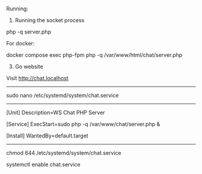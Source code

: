 Running:


1. Running the socket process

php -q server.php


For docker:

docker compose exec php-fpm php -q /var/www/html/chat/server.php


3. Go website

Visit http://chat.localhost


-------------------------------------------------------------------

sudo nano /etc/systemd/system/chat.service

----------------------------------------------------------------

[Unit]
Description=WS Chat PHP Server
 
[Service]
ExecStart=sudo php -q /var/www/chat/server.php &
 
[Install]
WantedBy=default.target

-----------------------------------------------------------------

chmod 644 /etc/systemd/system/chat.service

systemctl enable chat.service
